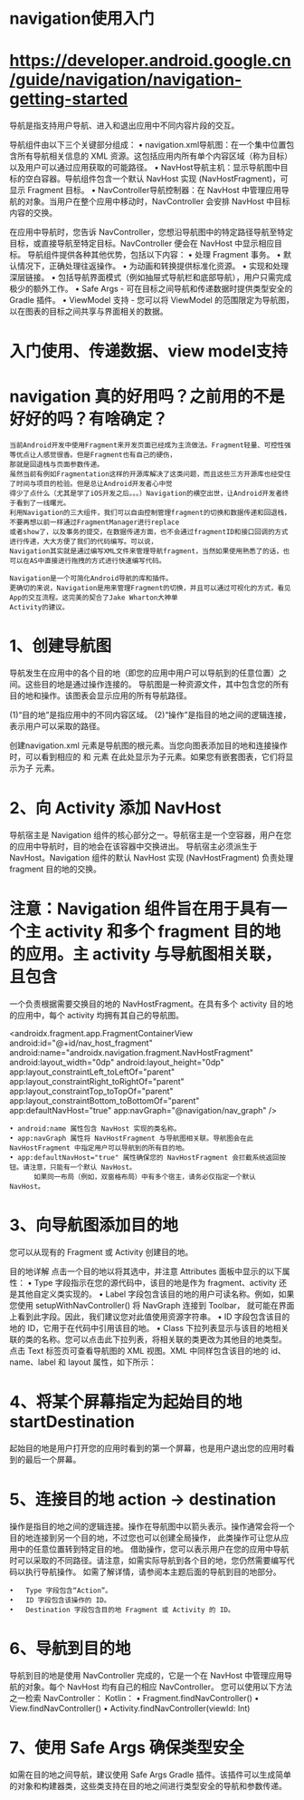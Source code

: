 # navigation使用入门
# https://developer.android.google.cn/guide/navigation/navigation-getting-started


导航是指支持用户导航、进入和退出应用中不同内容片段的交互。

导航组件由以下三个关键部分组成：
•	navigation.xml导航图：在一个集中位置包含所有导航相关信息的 XML 资源。这包括应用内所有单个内容区域（称为目标）以及用户可以通过应用获取的可能路径。
•	NavHost导航主机：显示导航图中目标的空白容器。导航组件包含一个默认 NavHost 实现 (NavHostFragment)，可显示 Fragment 目标。
•	NavController导航控制器：在 NavHost 中管理应用导航的对象。当用户在整个应用中移动时，NavController 会安排 NavHost 中目标内容的交换。

在应用中导航时，您告诉 NavController，您想沿导航图中的特定路径导航至特定目标，或直接导航至特定目标。NavController 便会在 NavHost 中显示相应目标。
导航组件提供各种其他优势，包括以下内容：
•	处理 Fragment 事务。
•	默认情况下，正确处理往返操作。
•	为动画和转换提供标准化资源。
•	实现和处理深层链接。
•	包括导航界面模式（例如抽屉式导航栏和底部导航），用户只需完成极少的额外工作。
•	Safe Args - 可在目标之间导航和传递数据时提供类型安全的 Gradle 插件。
•	ViewModel 支持 - 您可以将 ViewModel 的范围限定为导航图，以在图表的目标之间共享与界面相关的数据。

# 入门使用、传递数据、view model支持
# navigation 真的好用吗？之前用的不是好好的吗？有啥确定？
    当前Android开发中使用Fragment来开发页面已经成为主流做法。Fragment轻量、可控性强等优点让人感觉很香。但是Fragment也有自己的硬伤，
    那就是回退栈与页面参数传递。
    虽然当前有例如Fragmentation这样的开源库解决了这类问题，而且这些三方开源库也经受住了时间与项目的检验。但是总让Android开发者心中觉
    得少了点什么（尤其是学了iOS开发之后。。。）Navigation的横空出世，让Android开发者终于看到了一线曙光。
    利用Navigation的三大组件，我们可以自由控制管理fragment的切换和数据传递和回退栈，不要再想以前一样通过FragmentManager进行replace
    或者show了，以及事务的提交，在数据传递方面，也不会通过fragmentID和接口回调的方式进行传递，大大方便了我们的代码编写。可以说，
    Navigation其实就是通过编写XML文件来管理导航fragment，当然如果使用熟悉了的话，也可以在AS中直接进行拖拽的方式进行快速编写代码。

    Navigation是一个可简化Android导航的库和插件。
    更确切的来说，Navigation是用来管理Fragment的切换，并且可以通过可视化的方式，看见App的交互流程。这完美的契合了Jake Wharton大神单
    Activity的建议。

# 1、创建导航图
导航发生在应用中的各个目的地（即您的应用中用户可以导航到的任意位置）之间。这些目的地是通过操作连接的。
导航图是一种资源文件，其中包含您的所有目的地和操作。该图表会显示应用的所有导航路径。

(1)“目的地”是指应用中的不同内容区域。
(2)“操作”是指目的地之间的逻辑连接，表示用户可以采取的路径。

创建navigation.xml
<navigation> 元素是导航图的根元素。当您向图表添加目的地和连接操作时，可以看到相应的 <destination> 和 <action> 元素
在此处显示为子元素。如果您有嵌套图表，它们将显示为子 <navigation> 元素。

# 2、向 Activity 添加 NavHost
导航宿主是 Navigation 组件的核心部分之一。导航宿主是一个空容器，用户在您的应用中导航时，目的地会在该容器中交换进出。
导航宿主必须派生于 NavHost。Navigation 组件的默认 NavHost 实现 (NavHostFragment) 负责处理 fragment 目的地的交换。
# 注意：Navigation 组件旨在用于具有一个主 activity 和多个 fragment 目的地的应用。主 activity 与导航图相关联，且包含
一个负责根据需要交换目的地的 NavHostFragment。在具有多个 activity 目的地的应用中，每个 activity 均拥有其自己的导航图。

<androidx.fragment.app.FragmentContainerView
    android:id="@+id/nav_host_fragment"
    android:name="androidx.navigation.fragment.NavHostFragment"
    android:layout_width="0dp"
    android:layout_height="0dp"
    app:layout_constraintLeft_toLeftOf="parent"
    app:layout_constraintRight_toRightOf="parent"
    app:layout_constraintTop_toTopOf="parent"
    app:layout_constraintBottom_toBottomOf="parent"
    app:defaultNavHost="true"
    app:navGraph="@navigation/nav_graph" />

	• android:name 属性包含 NavHost 实现的类名称。
	• app:navGraph 属性将 NavHostFragment 与导航图相关联。导航图会在此 NavHostFragment 中指定用户可以导航到的所有目的地。
	• app:defaultNavHost="true" 属性确保您的 NavHostFragment 会拦截系统返回按钮。请注意，只能有一个默认 NavHost。
          如果同一布局（例如，双窗格布局）中有多个宿主，请务必仅指定一个默认 NavHost。

# 3、向导航图添加目的地
您可以从现有的 Fragment 或 Activity 创建目的地。

目的地详解
点击一个目的地以将其选中，并注意 Attributes 面板中显示的以下属性：
•	Type 字段指示在您的源代码中，该目的地是作为 fragment、activity 还是其他自定义类实现的。
•	Label 字段包含该目的地的用户可读名称。例如，如果您使用 setupWithNavController() 将 NavGraph 连接到 Toolbar，
    就可能在界面上看到此字段。因此，我们建议您对此值使用资源字符串。
•	ID 字段包含该目的地的 ID，它用于在代码中引用该目的地。
•	Class 下拉列表显示与该目的地相关联的类的名称。您可以点击此下拉列表，将相关联的类更改为其他目的地类型。
点击 Text 标签页可查看导航图的 XML 视图。XML 中同样包含该目的地的 id、name、label 和 layout 属性，如下所示：

<?xml version="1.0" encoding="utf-8"?>
<navigation xmlns:app="http://schemas.android.com/apk/res-auto"
    xmlns:tools="http://schemas.android.com/tools"
    xmlns:android="http://schemas.android.com/apk/res/android"
    app:startDestination="@id/blankFragment">
    <fragment
        android:id="@+id/blankFragment"
        android:name="com.example.cashdog.cashdog.BlankFragment"
        android:label="@string/label_blank"
        tools:layout="@layout/fragment_blank" />
</navigation>

# 4、将某个屏幕指定为起始目的地 startDestination
起始目的地是用户打开您的应用时看到的第一个屏幕，也是用户退出您的应用时看到的最后一个屏幕。

# 5、连接目的地 action -> destination
操作是指目的地之间的逻辑连接。操作在导航图中以箭头表示。操作通常会将一个目的地连接到另一个目的地，不过您也可以创建全局操作，
此类操作可让您从应用中的任意位置转到特定目的地。
借助操作，您可以表示用户在您的应用中导航时可以采取的不同路径。请注意，如需实际导航到各个目的地，您仍然需要编写代码以执行导航操作。
如需了解详情，请参阅本主题后面的导航到目的地部分。

<?xml version="1.0" encoding="utf-8"?>
<navigation xmlns:app="http://schemas.android.com/apk/res-auto"
    xmlns:tools="http://schemas.android.com/tools"
    xmlns:android="http://schemas.android.com/apk/res/android"
    app:startDestination="@id/blankFragment">
    <fragment
        android:id="@+id/blankFragment"
        android:name="com.example.cashdog.cashdog.BlankFragment"
        android:label="@string/label_blank"
        tools:layout="@layout/fragment_blank" >
        <action
            android:id="@+id/action_blankFragment_to_blankFragment2"
            app:destination="@id/blankFragment2" /> 
    </fragment>
    <fragment
        android:id="@+id/blankFragment2"
        android:name="com.example.cashdog.cashdog.BlankFragment2"
        android:label="@string/label_blank_2"
        tools:layout="@layout/fragment_blank_fragment2" />
</navigation>

	•	Type 字段包含“Action”。
	•	ID 字段包含该操作的 ID。
	•	Destination 字段包含目的地 Fragment 或 Activity 的 ID。

# 6、导航到目的地
导航到目的地是使用 NavController 完成的，它是一个在 NavHost 中管理应用导航的对象。每个 NavHost 均有自己的相应 NavController。
您可以使用以下方法之一检索 NavController：
    Kotlin：
    •	Fragment.findNavController()
    •	View.findNavController()
    •	Activity.findNavController(viewId: Int)

# 7、使用 Safe Args 确保类型安全
如需在目的地之间导航，建议使用 Safe Args Gradle 插件。该插件可以生成简单的对象和构建器类，这些类支持在目的地之间进行类型安全的导航和参数传递。

